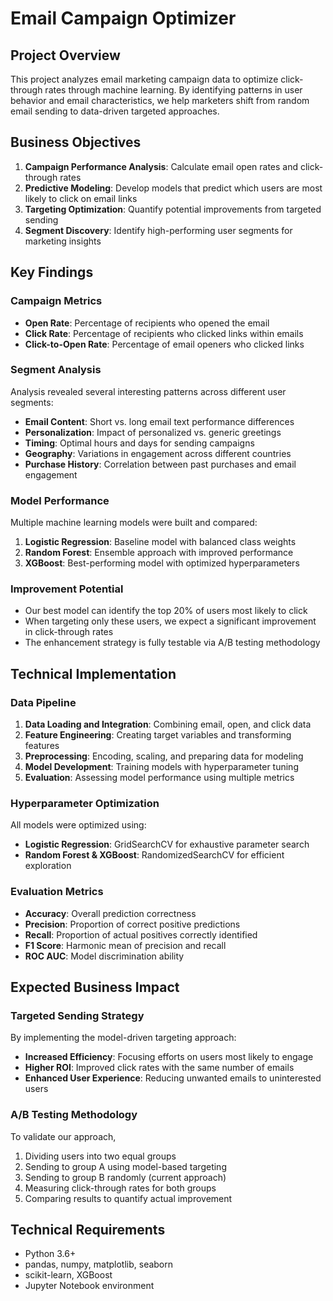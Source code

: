 # Email Campaign Optimizer

## Project Overview

This project analyzes email marketing campaign data to optimize click-through rates through machine learning. By identifying patterns in user behavior and email characteristics, we help marketers shift from random email sending to data-driven targeted approaches.

## Business Objectives

1. **Campaign Performance Analysis**: Calculate email open rates and click-through rates
2. **Predictive Modeling**: Develop models that predict which users are most likely to click on email links
3. **Targeting Optimization**: Quantify potential improvements from targeted sending
4. **Segment Discovery**: Identify high-performing user segments for marketing insights

## Key Findings

### Campaign Metrics

- **Open Rate**: Percentage of recipients who opened the email
- **Click Rate**: Percentage of recipients who clicked links within emails
- **Click-to-Open Rate**: Percentage of email openers who clicked links

### Segment Analysis

Analysis revealed several interesting patterns across different user segments:

- **Email Content**: Short vs. long email text performance differences
- **Personalization**: Impact of personalized vs. generic greetings
- **Timing**: Optimal hours and days for sending campaigns
- **Geography**: Variations in engagement across different countries
- **Purchase History**: Correlation between past purchases and email engagement

### Model Performance

 Multiple machine learning models were built and compared:

1. **Logistic Regression**: Baseline model with balanced class weights
2. **Random Forest**: Ensemble approach with improved performance
3. **XGBoost**: Best-performing model with optimized hyperparameters

### Improvement Potential

- Our best model can identify the top 20% of users most likely to click
- When targeting only these users, we expect a significant improvement in click-through rates
- The enhancement strategy is fully testable via A/B testing methodology

## Technical Implementation

### Data Pipeline

1. **Data Loading and Integration**: Combining email, open, and click data
2. **Feature Engineering**: Creating target variables and transforming features
3. **Preprocessing**: Encoding, scaling, and preparing data for modeling
4. **Model Development**: Training models with hyperparameter tuning
5. **Evaluation**: Assessing model performance using multiple metrics

### Hyperparameter Optimization

All models were optimized using:

- **Logistic Regression**: GridSearchCV for exhaustive parameter search
- **Random Forest & XGBoost**: RandomizedSearchCV for efficient exploration

### Evaluation Metrics

- **Accuracy**: Overall prediction correctness
- **Precision**: Proportion of correct positive predictions
- **Recall**: Proportion of actual positives correctly identified
- **F1 Score**: Harmonic mean of precision and recall
- **ROC AUC**: Model discrimination ability

## Expected Business Impact

### Targeted Sending Strategy

By implementing the model-driven targeting approach:

- **Increased Efficiency**: Focusing efforts on users most likely to engage
- **Higher ROI**: Improved click rates with the same number of emails
- **Enhanced User Experience**: Reducing unwanted emails to uninterested users

### A/B Testing Methodology

To validate our approach,

1. Dividing users into two equal groups
2. Sending to group A using model-based targeting
3. Sending to group B randomly (current approach)
4. Measuring click-through rates for both groups
5. Comparing results to quantify actual improvement

## Technical Requirements

- Python 3.6+
- pandas, numpy, matplotlib, seaborn
- scikit-learn, XGBoost
- Jupyter Notebook environment
